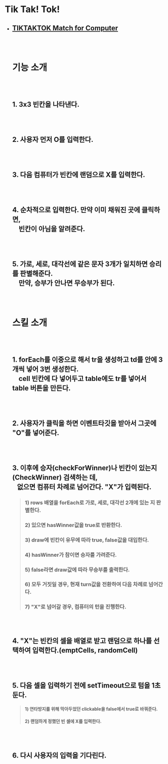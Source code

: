 # **T**ik **T**ak! **T**ok!

- ## [TIKTAKTOK Match for Computer](./index.js)
    <br></br>
  # **기능 소개**
  <br></br>
  ## 1. 3x3 빈칸을 나타낸다.
  <br></br>
  ## 2. 사용자 먼저 O를 입력한다.
  <br></br>
  ## 3. 다음 컴퓨터가 빈칸에 랜덤으로 X를 입력한다.
  <br></br>
  ## 4. 순차적으로 입력한다. 만약 이미 채워진 곳에 클릭하면, <br>&nbsp;&nbsp;&nbsp; 빈칸이 아님을 알려준다.
  <br></br>
  ## 5. 가로, 세로, 대각선에 같은 문자 3개가 일치하면 승리를 판별해준다. <br>&nbsp;&nbsp;&nbsp; 만약, 승부가 안나면 무승부가 된다.
  <br></br>
  # **스킬 소개**
  <br></br>
  
  ## 1. forEach를 이중으로 해서 tr을 생성하고 td를 안에 3개씩 넣어 3번 생성한다.<br>&nbsp;&nbsp;&nbsp; cell 빈칸에 다 넣어두고 table에도 tr를 넣어서 table 버튼을 만든다.
  <br></br>
  ## 2. 사용자가 클릭을 하면 이벤트타깃을 받아서 그곳에 "O"를 넣어준다.
  <br></br>
  ## 3. 이후에 승자(checkForWinner)나 빈칸이 있는지(CheckWinner) 검색하는 데, <br>&nbsp;&nbsp;&nbsp;없으면 컴퓨터 차례로 넘어간다. "X"가 입력된다.
    > ### 1) rows 배열을 forEach로 가로, 세로, 대각선 2개에 있는 지 판별한다.
    > ### 2) 있으면 hasWinner값을 true로 반환한다.
    > ### 3) draw에 빈칸이 유무에 따라 true, false값을 대입한다.
    > ### 4) hasWinner가 참이면 승자를 가려준다.
    > ### 5) false라면 draw값에 따라 무승부를 출력한다.
    > ### 6) 모두 거짓일 경우, 현재 turn값을 전환하여 다음 차례로 넘어간다.
    > ### 7) "X"로 넘어갈 경우, 컴퓨터의 턴을 진행한다.
    <br></br>
  ## 4. "X"는 빈칸의 셀을 배열로 받고 랜덤으로 하나를 선택하여 입력한다.(emptCells, randomCell)
  <br></br>
  ## 5. 다음 셀을 입력하기 전에 setTimeout으로 텀을 1초 둔다.
    > #### 1) 연타방지를 위해 막아두었던 clickable을 false에서 true로 바꿔준다.
    > #### 2) 랜덤하게 정했던 빈 셀에 X를 입력한다.
  <br></br>
  ## 6. 다시 사용자의 입력을 기다린다.
  

